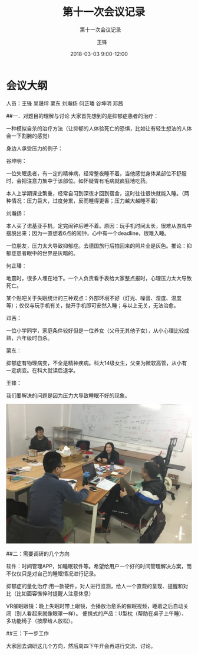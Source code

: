 ﻿---
layout:     post
title:      第十一次会议记录
subtitle:   第十一次会议记录
date:       2018-03-03 9:00-12:00
author:     王锋
header-img: img/Meeting_Record_bg.jpg
catalog: true
tags:
    - Meeting
---
# 会议大纲
人员：王锋 吴晟坪 栗东 刘瀚扬 何芷璠 谷坤明 邓茜 

##一．对题目的理解与讨论
大家首先想到的是抑郁症患者的治疗：

一种模拟自杀的治疗方法（让抑郁的人体验死亡的恐惧，比如让有轻生想法的人体会一下割腕的感觉）

身边人承受压力的例子：

谷坤明：

一位失眠患者，有一定的精神病，经常整夜睡不着。当他感觉身体某部位不舒服时，会把注意力集中于该部位。如怀疑胃有毛病就疯狂地吃药。

本人上学期课业繁重，经常自习到深夜才回到宿舍，这时往往很快就能入睡。（两种情况：压力巨大，过度劳累，反而睡得更香；压力越大越睡不着）

刘瀚扬：

本人买了诺基亚手机，定完闹钟后睡不着。原因：玩手机时间太长，很难从游戏中摆脱出来；因为一直想着6点的闹钟，心中有一个deadline，很难入睡。

一位朋友，压力太大导致抑郁症。去德国旅行后拍回来的照片全是灰色。推论：抑郁症患者眼中的世界是灰暗的。

何芷璠：

地震时，很多人埋在地下。一个人负责看手表给大家整点报时，心理压力太大导致死亡。

某个贴吧关于失眠统计的三种观点：外部环境不好（灯光、噪音、湿度、温度等）；仅仅与玩手机有关，抛开手机即可安然入睡；与以上无关，无法治愈。

邓茜：

一位小学同学，家庭条件较好但是一位养女（父母无其他子女），从小心理比较成熟，六年级时自杀。

栗东：

抑郁症有物理病变，不全是精神疾病。科大14级女生，父亲为微软高管，从小有一定病变。在科大就读后退学。

王锋：

我们要解决的问题是因为压力大导致睡眠不好的现象。

![](https://github.com/Design-Thinking/Design-Thinking.github.io/blob/master/img/3.3%E4%BC%9A%E8%AE%AE.jpg?raw=true)

##二：需要调研的几个方向

软件：时间管理APP，如睡眠软件等。希望给用户一个好的时间管理解决方案，而不仅仅只是对自己的睡眠情况进行记录。

抑郁症的量化治疗:用一款硬件，对人进行监测，给人一个直观的呈现、提醒和对比（比如面容憔悴时提醒人注意休息）

VR催眠眼镜：晚上失眠时带上眼镜，会播放治愈系的催眠视频，睡着之后自动关闭（别人看起来就像眼罩一样）。
便携式的产品：U型枕（帮助在桌子上午睡）、多功能椅子（按摩给人放松）。

##三：下一步工作

大家回去调研这几个方向，然后周四下午开会再进行交流、讨论。


       

